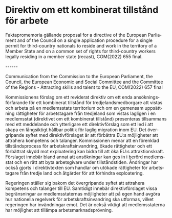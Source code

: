 # Direktiv om ett kombinerat tillstånd för arbete

Faktapromemoria gällande proposal for a directive of the European Parlia­ment and of the Council on a single applica­tion pro­cedure for a single permit for third\-country nationals to reside and work in the territory of a Member State and on a common set of rights for third\-country workers legally residing in a member state (recast), COM(2022\) 655 final.

\-\-\-\-\-\-

Communication from the Commission to the European Parlia­ment, the Council, the European Economic and Social Com­mittee and the Com­mittee of the Regions \- Attracting skills and talent to the EU, COM(2022\) 657 final

Kommissionens förslag om ett reviderat direktiv om ett enda ansöknings­­förfarande för ett kombi­nerat tillstånd för tredje­lands­medborgare att vistas och arbeta på en medlems­stats territorium och om en gemen­sam uppsätt­ning rättig­heter för arbets­tagare från tredje­land som vistas lagligen i en medlems­stat (direktivet om ett kombi­nerat tillstånd) presen­teras tillsam­mans med ett med­delande och ytter­ligare ett direktiv­förslag som ett led i att skapa en lång­siktigt hållbar politik för laglig migration inom EU. Det över­gripande syftet med direktiv­förslaget är att förbättra EU:s möjlig­heter att attrahera kompetens och talanger. Kommis­sionen menar att en förenklad tillstånds­­process för arbets­krafts­invandring, ökade rättigheter och ett förbättrat skydd mot exploatering kan bidra till att öka EU:s attraktions­kraft. Förslaget innebär bland annat att ansök­ningar kan ges in i berörd medlems­stat och en rätt att byta arbets­givare under tillstånds­tiden. Ändringar har också gjorts i direktiv­texten som handlar om utökade rättig­heter för arbets­tagare från tredje land och åtgärder för att förhindra exploatering.

Regeringen ställer sig bakom det över­gripande syftet att attra­hera kompetens och talanger till EU. Samtidigt innebär direktiv­förslaget vissa begräns­ningar av medlems­­staternas möjlig­heter att på egen hand avgöra hur natio­nella regelverk för arbets­krafts­invandring ska utformas, vilket regeringen har invänd­ningar emot. Det är också viktigt att medlems­staterna har möjlighet att tillämpa arbets­­marknads­­prövning.
